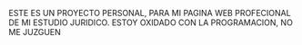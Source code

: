 ESTE ES UN PROYECTO PERSONAL, PARA MI PAGINA WEB PROFECIONAL DE MI ESTUDIO JURIDICO.
ESTOY OXIDADO CON LA PROGRAMACION, NO ME JUZGUEN